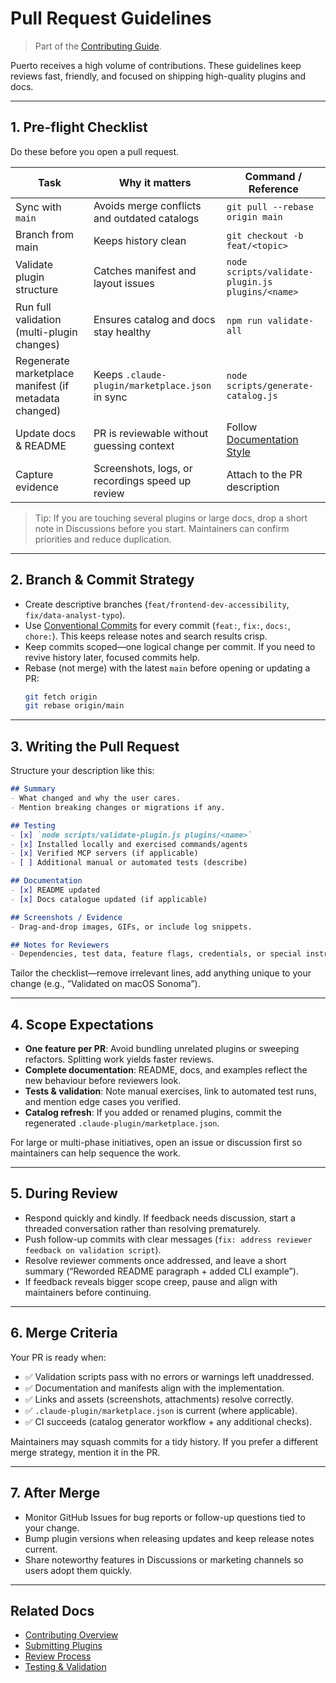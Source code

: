 # Pull Request Guidelines
> Part of the [Contributing Guide](index.md).

Puerto receives a high volume of contributions. These guidelines keep reviews fast, friendly, and focused on shipping high-quality plugins and docs.

---

## 1. Pre-flight Checklist

Do these before you open a pull request.

| Task | Why it matters | Command / Reference |
|------|----------------|---------------------|
| Sync with `main` | Avoids merge conflicts and outdated catalogs | `git pull --rebase origin main` |
| Branch from main | Keeps history clean | `git checkout -b feat/<topic>` |
| Validate plugin structure | Catches manifest and layout issues | `node scripts/validate-plugin.js plugins/<name>` |
| Run full validation (multi-plugin changes) | Ensures catalog and docs stay healthy | `npm run validate-all` |
| Regenerate marketplace manifest (if metadata changed) | Keeps `.claude-plugin/marketplace.json` in sync | `node scripts/generate-catalog.js` |
| Update docs & README | PR is reviewable without guessing context | Follow [Documentation Style](documentation-style.md) |
| Capture evidence | Screenshots, logs, or recordings speed up review | Attach to the PR description |

> Tip: If you are touching several plugins or large docs, drop a short note in Discussions before you start. Maintainers can confirm priorities and reduce duplication.

---

## 2. Branch & Commit Strategy

- Create descriptive branches (`feat/frontend-dev-accessibility`, `fix/data-analyst-typo`).
- Use [Conventional Commits](https://www.conventionalcommits.org/) for every commit (`feat:`, `fix:`, `docs:`, `chore:`). This keeps release notes and search results crisp.
- Keep commits scoped—one logical change per commit. If you need to revive history later, focused commits help.
- Rebase (not merge) with the latest `main` before opening or updating a PR:  
  ```bash
  git fetch origin
  git rebase origin/main
  ```

---

## 3. Writing the Pull Request

Structure your description like this:

```markdown
## Summary
- What changed and why the user cares.
- Mention breaking changes or migrations if any.

## Testing
- [x] `node scripts/validate-plugin.js plugins/<name>`
- [x] Installed locally and exercised commands/agents
- [x] Verified MCP servers (if applicable)
- [ ] Additional manual or automated tests (describe)

## Documentation
- [x] README updated
- [x] Docs catalogue updated (if applicable)

## Screenshots / Evidence
- Drag-and-drop images, GIFs, or include log snippets.

## Notes for Reviewers
- Dependencies, test data, feature flags, credentials, or special instructions.
```

Tailor the checklist—remove irrelevant lines, add anything unique to your change (e.g., “Validated on macOS Sonoma”).

---

## 4. Scope Expectations

- **One feature per PR**: Avoid bundling unrelated plugins or sweeping refactors. Splitting work yields faster reviews.
- **Complete documentation**: README, docs, and examples reflect the new behaviour before reviewers look.
- **Tests & validation**: Note manual exercises, link to automated test runs, and mention edge cases you verified.
- **Catalog refresh**: If you added or renamed plugins, commit the regenerated `.claude-plugin/marketplace.json`.

For large or multi-phase initiatives, open an issue or discussion first so maintainers can help sequence the work.

---

## 5. During Review

- Respond quickly and kindly. If feedback needs discussion, start a threaded conversation rather than resolving prematurely.
- Push follow-up commits with clear messages (`fix: address reviewer feedback on validation script`).
- Resolve reviewer comments once addressed, and leave a short summary (“Reworded README paragraph + added CLI example”).
- If feedback reveals bigger scope creep, pause and align with maintainers before continuing.

---

## 6. Merge Criteria

Your PR is ready when:

- ✅ Validation scripts pass with no errors or warnings left unaddressed.
- ✅ Documentation and manifests align with the implementation.
- ✅ Links and assets (screenshots, attachments) resolve correctly.
- ✅ `.claude-plugin/marketplace.json` is current (where applicable).
- ✅ CI succeeds (catalog generator workflow + any additional checks).

Maintainers may squash commits for a tidy history. If you prefer a different merge strategy, mention it in the PR.

---

## 7. After Merge

- Monitor GitHub Issues for bug reports or follow-up questions tied to your change.
- Bump plugin versions when releasing updates and keep release notes current.
- Share noteworthy features in Discussions or marketing channels so users adopt them quickly.

---

## Related Docs

- [Contributing Overview](index.md)
- [Submitting Plugins](submitting-plugins.md)
- [Review Process](review-process.md)
- [Testing & Validation](../plugin-development/testing-and-validation.md)
